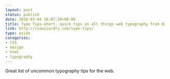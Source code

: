 ```yaml
---
layout: post
status: publish
date: 2010-03-04 16:07:20+00:00
title: Type Tips—short, quick tips on all things web typography from Harry Roberts of CSS Wizardry
link: http://csswizardry.com/type-tips/
type: aside
categories:
- CSS
- design
- html
- typography
---
```


Great list of uncommon typography tips for the web.

